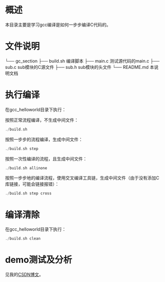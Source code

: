 # 概述

本目录主要是学习gcc编译是如何一步步编译C代码的。

# 文件说明

└── gc_section
    ├── build.sh 			编译脚本
    ├── main.c 				测试源代码的main.c
    ├── sub.c 				sub模块的C源文件
    ├── sub.h 				sub模块的头文件
    └── README.md 			本说明文档

# 执行编译

在gcc_helloworld目录下执行：

按照正常流程编译，不生成中间文件：
```c
./build.sh
```

按照一步步的流程编译，生成中间文件：
```c
./build.sh step
```

按照一次性编译的流程，且生成中间文件：
```c
./build.sh allinone
```

按照一步步地的编译流程，使用交叉编译工具链，生成中间文件（由于没有添加C库链接，可能会链接报错）：
```c
./build.sh step cross
```

# 编译清除

在gcc_helloworld目录下执行：

```c
./build.sh clean
```

# demo测试及分析
见我的[CSDN博文](http://yyds.recan-li.cn)。